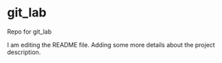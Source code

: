 # git_lab
Repo for git_lab


I am editing the README file. Adding some more details about the project description.
